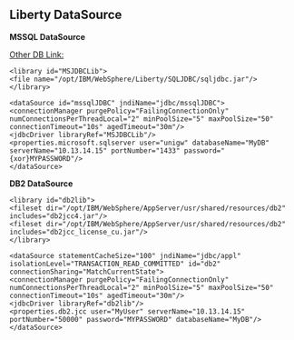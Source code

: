 ## Liberty DataSource

**MSSQL DataSource**

[Other DB Link:](https://www.ibm.com/support/knowledgecenter/en/SS7K4U_liberty/com.ibm.websphere.wlp.zseries.doc/ae/twlp_dep_configuring_ds.html)

    <library id="MSJDBCLib">
    <file name="/opt/IBM/WebSphere/Liberty/SQLJDBC/sqljdbc.jar"/>
    </library>
    
    <dataSource id="mssqlJDBC" jndiName="jdbc/mssqlJDBC">
    <connectionManager purgePolicy="FailingConnectionOnly" numConnectionsPerThreadLocal="2" minPoolSize="5" maxPoolSize="50" connectionTimeout="10s" agedTimeout="30m"/>
    <jdbcDriver libraryRef="MSJDBCLib"/>
    <properties.microsoft.sqlserver user="unigw" databaseName="MyDB" serverName="10.13.14.15" portNumber="1433" password="{xor}MYPASSWORD"/>
    </dataSource>

**DB2 DataSource**

    <library id="db2lib">
    <fileset dir="/opt/IBM/WebSphere/AppServer/usr/shared/resources/db2" includes="db2jcc4.jar"/>
    <fileset dir="/opt/IBM/WebSphere/AppServer/usr/shared/resources/db2" includes="db2jcc_license_cu.jar"/>
    </library>
    
    <dataSource statementCacheSize="100" jndiName="jdbc/appl" isolationLevel="TRANSACTION_READ_COMMITTED" id="db2" connectionSharing="MatchCurrentState">
    <connectionManager purgePolicy="FailingConnectionOnly" numConnectionsPerThreadLocal="2" minPoolSize="5" maxPoolSize="50" connectionTimeout="10s" agedTimeout="30m"/>
    <jdbcDriver libraryRef="db2lib"/>
    <properties.db2.jcc user="MyUser" serverName="10.13.14.15" portNumber="50000" password="MYPASSWORD" databaseName="MyDB"/>
    </dataSource>
